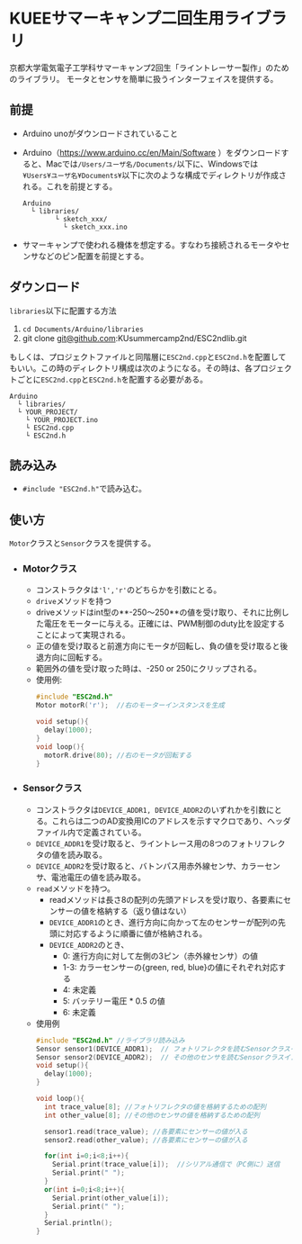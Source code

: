# KUEEサマーキャンプ二回生用ライブラリ

京都大学電気電子工学科サマーキャンプ2回生「ライントレーサー製作」のためのライブラリ。
モータとセンサを簡単に扱うインターフェイスを提供する。

## 前提
- Arduino unoがダウンロードされていること
- Arduino（https://www.arduino.cc/en/Main/Software ）をダウンロードすると、Macでは`/Users/ユーザ名/Documents/`以下に、Windowsでは`¥Users¥ユーザ名¥Documents¥`以下に次のような構成でディレクトリが作成される。これを前提とする。

      Arduino
        └ libraries/
			  └ sketch_xxx/
				└ sketch_xxx.ino

- サマーキャンプで使われる機体を想定する。すなわち接続されるモータやセンサなどのピン配置を前提とする。

## ダウンロード
`libraries`以下に配置する方法
1. `cd Documents/Arduino/libraries `
1. git clone git@github.com:KUsummercamp2nd/ESC2ndlib.git

もしくは、プロジェクトファイルと同階層に`ESC2nd.cpp`と`ESC2nd.h`を配置してもいい。この時のディレクトリ構成は次のようになる。その時は、各プロジェクトごとに`ESC2nd.cpp`と`ESC2nd.h`を配置する必要がある。

    Arduino
      └ libraries/
      └ YOUR_PROJECT/
        └ YOUR_PROJECT.ino
        └ ESC2nd.cpp
        └ ESC2nd.h

## 読み込み

- `#include "ESC2nd.h"`で読み込む。

## 使い方
 `Motor`クラスと`Sensor`クラスを提供する。
- ### Motorクラス
  - コンストラクタは`'l','r'`のどちらかを引数にとる。
  - `drive`メソッドを持つ
   - driveメソッドはint型の**-250〜250**の値を受け取り、それに比例した電圧をモーターに与える。正確には、PWM制御のduty比を設定することによって実現される。
   - 正の値を受け取ると前進方向にモータが回転し、負の値を受け取ると後退方向に回転する。
   - 範囲外の値を受け取った時は、-250 or 250にクリップされる。
  - 使用例:
    ```C++
    #include "ESC2nd.h"
    Motor motorR('r');  //右のモーターインスタンスを生成

    void setup(){
      delay(1000);
    }
    void loop(){
      motorR.drive(80); //右のモータが回転する
    }
    ```

- ### Sensorクラス
  - コンストラクタは`DEVICE_ADDR1, DEVICE_ADDR2`のいずれかを引数にとる。これらは二つのAD変換用ICのアドレスを示すマクロであり、ヘッダファイル内で定義されている。
  - `DEVICE_ADDR1`を受け取ると、ライントレース用の8つのフォトリフレクタの値を読み取る。
  - `DEVICE_ADDR2`を受け取ると、バトンパス用赤外線センサ、カラーセンサ、電池電圧の値を読み取る。
  - `read`メソッドを持つ。
    - readメソッドは長さ8の配列の先頭アドレスを受け取り、各要素にセンサーの値を格納する（返り値はない）
    - `DEVICE_ADDR1`のとき、進行方向に向かって左のセンサーが配列の先頭に対応するように順番に値が格納される。
    - `DEVICE_ADDR2`のとき、
      - 0: 進行方向に対して左側の3ピン（赤外線センサ）の値
      - 1-3: カラーセンサーの{green, red, blue}の値にそれぞれ対応する
      - 4: 未定義
      - 5: バッテリー電圧 * 0.5 の値
      - 6: 未定義
  - 使用例
    ```C++
    #include "ESC2nd.h" //ライブラリ読み込み
    Sensor sensor1(DEVICE_ADDR1);  // フォトリフレクタを読むSensorクラスインスタンス
    Sensor sensor2(DEVICE_ADDR2);  // その他のセンサを読むSensorクラスインスタンス
    void setup(){
      delay(1000);  
    }

    void loop(){
      int trace_value[8]; //フォトリフレクタの値を格納するための配列
      int other_value[8]; //その他のセンサの値を格納するための配列

      sensor1.read(trace_value); //各要素にセンサーの値が入る
      sensor2.read(other_value); //各要素にセンサーの値が入る

      for(int i=0;i<8;i++){
        Serial.print(trace_value[i]);  //シリアル通信で（PC側に）送信
        Serial.print(" ");
      }
      or(int i=0;i<8;i++){
        Serial.print(other_value[i]);
        Serial.print(" ");
      }
      Serial.println();
    }
    ```
